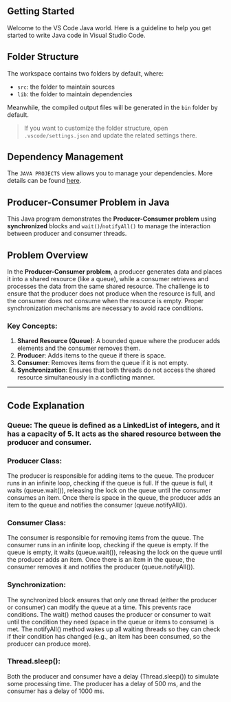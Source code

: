 ## Getting Started

Welcome to the VS Code Java world. Here is a guideline to help you get started to write Java code in Visual Studio Code.

## Folder Structure

The workspace contains two folders by default, where:

- `src`: the folder to maintain sources
- `lib`: the folder to maintain dependencies

Meanwhile, the compiled output files will be generated in the `bin` folder by default.

> If you want to customize the folder structure, open `.vscode/settings.json` and update the related settings there.

## Dependency Management

The `JAVA PROJECTS` view allows you to manage your dependencies. More details can be found [here](https://github.com/microsoft/vscode-java-dependency#manage-dependencies).

## Producer-Consumer Problem in Java

This Java program demonstrates the **Producer-Consumer problem** using **synchronized** blocks and `wait()`/`notifyAll()` to manage the interaction between producer and consumer threads.

## Problem Overview

In the **Producer-Consumer problem**, a producer generates data and places it into a shared resource (like a queue), while a consumer retrieves and processes the data from the same shared resource. The challenge is to ensure that the producer does not produce when the resource is full, and the consumer does not consume when the resource is empty. Proper synchronization mechanisms are necessary to avoid race conditions.

### Key Concepts:
1. **Shared Resource (Queue)**: A bounded queue where the producer adds elements and the consumer removes them.
2. **Producer**: Adds items to the queue if there is space.
3. **Consumer**: Removes items from the queue if it is not empty.
4. **Synchronization**: Ensures that both threads do not access the shared resource simultaneously in a conflicting manner.

---

## Code Explanation

### Queue: The queue is defined as a LinkedList of integers, and it has a capacity of 5. It acts as the shared resource between the producer and consumer.

### Producer Class:
The producer is responsible for adding items to the queue.
The producer runs in an infinite loop, checking if the queue is full. If the queue is full, it waits (queue.wait()), releasing the lock on the queue until the consumer consumes an item.
Once there is space in the queue, the producer adds an item to the queue and notifies the consumer (queue.notifyAll()).

### Consumer Class:
The consumer is responsible for removing items from the queue.
The consumer runs in an infinite loop, checking if the queue is empty. If the queue is empty, it waits (queue.wait()), releasing the lock on the queue until the producer adds an item.
Once there is an item in the queue, the consumer removes it and notifies the producer (queue.notifyAll()).

### Synchronization:
The synchronized block ensures that only one thread (either the producer or consumer) can modify the queue at a time. This prevents race conditions.
The wait() method causes the producer or consumer to wait until the condition they need (space in the queue or items to consume) is met.
The notifyAll() method wakes up all waiting threads so they can check if their condition has changed (e.g., an item has been consumed, so the producer can produce more).

### Thread.sleep():
Both the producer and consumer have a delay (Thread.sleep()) to simulate some processing time. The producer has a delay of 500 ms, and the consumer has a delay of 1000 ms.